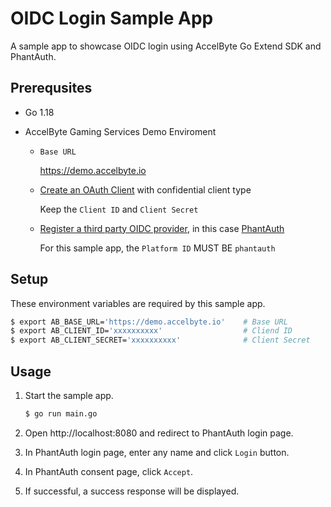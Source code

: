 # OIDC Login Sample App

A sample app to showcase OIDC login using AccelByte Go Extend SDK and PhantAuth.

## Prerequsites

* Go 1.18

* AccelByte Gaming Services Demo Enviroment

   * `Base URL`

     https://demo.accelbyte.io

   * [Create an OAuth Client](https://docs-old.accelbyte.io/guides/access/iam-client.html) with confidential client type

     Keep the `Client ID` and `Client Secret`

   * [Register a third party OIDC provider](https://docs-old.accelbyte.io/guides/access/3rd-party-platform-integration.html#openid-connect), in this case [PhantAuth](https://phantauth.net/)

     For this sample app, the `Platform ID` MUST BE `phantauth`

## Setup

These environment variables are required by this sample app.

```bash
$ export AB_BASE_URL='https://demo.accelbyte.io'    # Base URL
$ export AB_CLIENT_ID='xxxxxxxxxx'                  # Cliend ID
$ export AB_CLIENT_SECRET='xxxxxxxxxx'              # Client Secret
```

## Usage

1. Start the sample app.

    ```bash
    $ go run main.go
    ```

2. Open http://localhost:8080 and redirect to PhantAuth login page.

3. In PhantAuth login page, enter any name and click `Login` button.

4. In PhantAuth consent page, click `Accept`.

5. If successful, a success response will be displayed.

